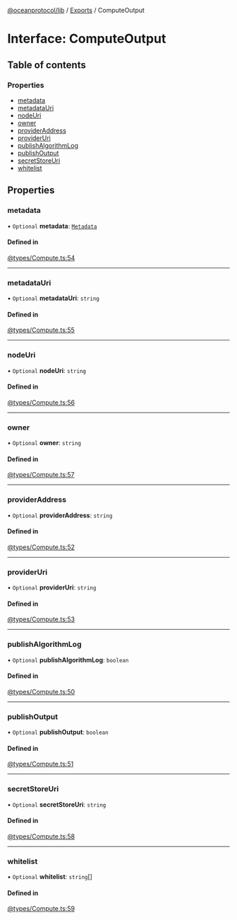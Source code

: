 [@oceanprotocol/lib](../README.md) / [Exports](../modules.md) / ComputeOutput

# Interface: ComputeOutput

## Table of contents

### Properties

- [metadata](ComputeOutput.md#metadata)
- [metadataUri](ComputeOutput.md#metadatauri)
- [nodeUri](ComputeOutput.md#nodeuri)
- [owner](ComputeOutput.md#owner)
- [providerAddress](ComputeOutput.md#provideraddress)
- [providerUri](ComputeOutput.md#provideruri)
- [publishAlgorithmLog](ComputeOutput.md#publishalgorithmlog)
- [publishOutput](ComputeOutput.md#publishoutput)
- [secretStoreUri](ComputeOutput.md#secretstoreuri)
- [whitelist](ComputeOutput.md#whitelist)

## Properties

### metadata

• `Optional` **metadata**: [`Metadata`](Metadata.md)

#### Defined in

[@types/Compute.ts:54](https://github.com/oceanprotocol/ocean.js/blob/4f5a8cee/src/@types/Compute.ts#L54)

___

### metadataUri

• `Optional` **metadataUri**: `string`

#### Defined in

[@types/Compute.ts:55](https://github.com/oceanprotocol/ocean.js/blob/4f5a8cee/src/@types/Compute.ts#L55)

___

### nodeUri

• `Optional` **nodeUri**: `string`

#### Defined in

[@types/Compute.ts:56](https://github.com/oceanprotocol/ocean.js/blob/4f5a8cee/src/@types/Compute.ts#L56)

___

### owner

• `Optional` **owner**: `string`

#### Defined in

[@types/Compute.ts:57](https://github.com/oceanprotocol/ocean.js/blob/4f5a8cee/src/@types/Compute.ts#L57)

___

### providerAddress

• `Optional` **providerAddress**: `string`

#### Defined in

[@types/Compute.ts:52](https://github.com/oceanprotocol/ocean.js/blob/4f5a8cee/src/@types/Compute.ts#L52)

___

### providerUri

• `Optional` **providerUri**: `string`

#### Defined in

[@types/Compute.ts:53](https://github.com/oceanprotocol/ocean.js/blob/4f5a8cee/src/@types/Compute.ts#L53)

___

### publishAlgorithmLog

• `Optional` **publishAlgorithmLog**: `boolean`

#### Defined in

[@types/Compute.ts:50](https://github.com/oceanprotocol/ocean.js/blob/4f5a8cee/src/@types/Compute.ts#L50)

___

### publishOutput

• `Optional` **publishOutput**: `boolean`

#### Defined in

[@types/Compute.ts:51](https://github.com/oceanprotocol/ocean.js/blob/4f5a8cee/src/@types/Compute.ts#L51)

___

### secretStoreUri

• `Optional` **secretStoreUri**: `string`

#### Defined in

[@types/Compute.ts:58](https://github.com/oceanprotocol/ocean.js/blob/4f5a8cee/src/@types/Compute.ts#L58)

___

### whitelist

• `Optional` **whitelist**: `string`[]

#### Defined in

[@types/Compute.ts:59](https://github.com/oceanprotocol/ocean.js/blob/4f5a8cee/src/@types/Compute.ts#L59)
